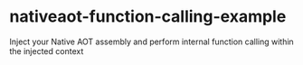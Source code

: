 # nativeaot-function-calling-example
Inject your Native AOT assembly and perform internal function calling within the injected context
